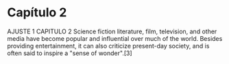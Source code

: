 # Capítulo 2

AJUSTE 1 CAPITULO 2
Science fiction literature, film, television, and other media have 
become popular and influential over much of the world. 
Besides providing entertainment, it can also criticize present-day society,
 and is often said to inspire a "sense of wonder".[3]
